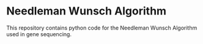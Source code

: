 # Needleman Wunsch Algorithm

This repository contains python code for the Needleman Wunsch Algorithm used in gene
sequencing. 
